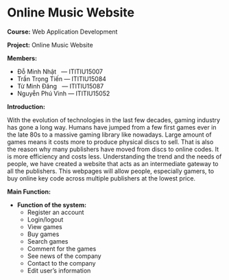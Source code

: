 # Online Music Website

**Course:** Web Application Development

**Project:** Online Music Website

**Members:**

- Đỗ Minh Nhật&nbsp;&nbsp;&nbsp;&mdash;&nbsp;ITITIU15007
- Trần Trọng Tiến&nbsp;&mdash;&nbsp;ITITIU15084
- Từ Minh Đăng&nbsp;&nbsp;&nbsp;&mdash;&nbsp;ITITIU15087
- Nguyễn Phú Vinh&nbsp;&mdash;&nbsp;ITITIU15052

**Introduction:**

With the evolution of technologies in the last few decades, gaming industry has gone a long way. Humans have jumped from a few first games ever in the late 80s to a massive gaming library like nowadays. Large amount of games means it costs more to produce physical discs to sell. That is also the reason why many publishers have moved from discs to online codes. It is more efficiency and costs less. Understanding the trend and the needs of people, we have created a website that acts as an intermediate gateway to all the publishers. This webpages will allow people, especially gamers, to buy online key code across multiple publishers at the lowest price.

**Main Function:**

- **Function of the system:**
  - Register an account
  - Login/logout
  - View games
  - Buy games
  - Search games
  - Comment for the games
  - See news of the company
  - Contact to the company
  - Edit user’s information
